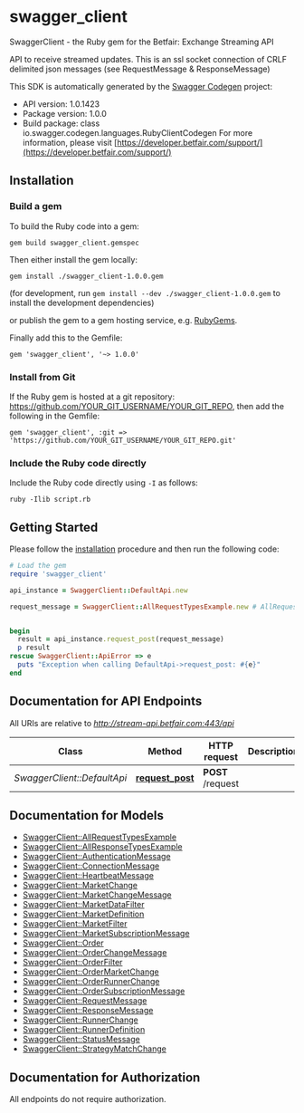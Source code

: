 # swagger_client

SwaggerClient - the Ruby gem for the Betfair: Exchange Streaming API

API to receive streamed updates. This is an ssl socket connection of CRLF delimited json messages (see RequestMessage & ResponseMessage)

This SDK is automatically generated by the [Swagger Codegen](https://github.com/swagger-api/swagger-codegen) project:

- API version: 1.0.1423
- Package version: 1.0.0
- Build package: class io.swagger.codegen.languages.RubyClientCodegen
For more information, please visit [https://developer.betfair.com/support/](https://developer.betfair.com/support/)

## Installation

### Build a gem

To build the Ruby code into a gem:

```shell
gem build swagger_client.gemspec
```

Then either install the gem locally:

```shell
gem install ./swagger_client-1.0.0.gem
```
(for development, run `gem install --dev ./swagger_client-1.0.0.gem` to install the development dependencies)

or publish the gem to a gem hosting service, e.g. [RubyGems](https://rubygems.org/).

Finally add this to the Gemfile:

    gem 'swagger_client', '~> 1.0.0'

### Install from Git

If the Ruby gem is hosted at a git repository: https://github.com/YOUR_GIT_USERNAME/YOUR_GIT_REPO, then add the following in the Gemfile:

    gem 'swagger_client', :git => 'https://github.com/YOUR_GIT_USERNAME/YOUR_GIT_REPO.git'

### Include the Ruby code directly

Include the Ruby code directly using `-I` as follows:

```shell
ruby -Ilib script.rb
```

## Getting Started

Please follow the [installation](#installation) procedure and then run the following code:
```ruby
# Load the gem
require 'swagger_client'

api_instance = SwaggerClient::DefaultApi.new

request_message = SwaggerClient::AllRequestTypesExample.new # AllRequestTypesExample | Requests are sent to socket


begin
  result = api_instance.request_post(request_message)
  p result
rescue SwaggerClient::ApiError => e
  puts "Exception when calling DefaultApi->request_post: #{e}"
end

```

## Documentation for API Endpoints

All URIs are relative to *http://stream-api.betfair.com:443/api*

Class | Method | HTTP request | Description
------------ | ------------- | ------------- | -------------
*SwaggerClient::DefaultApi* | [**request_post**](docs/DefaultApi.md#request_post) | **POST** /request | 


## Documentation for Models

 - [SwaggerClient::AllRequestTypesExample](docs/AllRequestTypesExample.md)
 - [SwaggerClient::AllResponseTypesExample](docs/AllResponseTypesExample.md)
 - [SwaggerClient::AuthenticationMessage](docs/AuthenticationMessage.md)
 - [SwaggerClient::ConnectionMessage](docs/ConnectionMessage.md)
 - [SwaggerClient::HeartbeatMessage](docs/HeartbeatMessage.md)
 - [SwaggerClient::MarketChange](docs/MarketChange.md)
 - [SwaggerClient::MarketChangeMessage](docs/MarketChangeMessage.md)
 - [SwaggerClient::MarketDataFilter](docs/MarketDataFilter.md)
 - [SwaggerClient::MarketDefinition](docs/MarketDefinition.md)
 - [SwaggerClient::MarketFilter](docs/MarketFilter.md)
 - [SwaggerClient::MarketSubscriptionMessage](docs/MarketSubscriptionMessage.md)
 - [SwaggerClient::Order](docs/Order.md)
 - [SwaggerClient::OrderChangeMessage](docs/OrderChangeMessage.md)
 - [SwaggerClient::OrderFilter](docs/OrderFilter.md)
 - [SwaggerClient::OrderMarketChange](docs/OrderMarketChange.md)
 - [SwaggerClient::OrderRunnerChange](docs/OrderRunnerChange.md)
 - [SwaggerClient::OrderSubscriptionMessage](docs/OrderSubscriptionMessage.md)
 - [SwaggerClient::RequestMessage](docs/RequestMessage.md)
 - [SwaggerClient::ResponseMessage](docs/ResponseMessage.md)
 - [SwaggerClient::RunnerChange](docs/RunnerChange.md)
 - [SwaggerClient::RunnerDefinition](docs/RunnerDefinition.md)
 - [SwaggerClient::StatusMessage](docs/StatusMessage.md)
 - [SwaggerClient::StrategyMatchChange](docs/StrategyMatchChange.md)


## Documentation for Authorization

 All endpoints do not require authorization.

